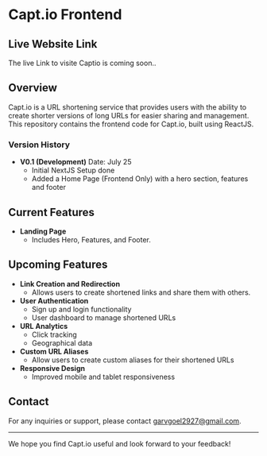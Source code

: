 # Capt.io Frontend

## Live Website Link
The live Link to visite Captio is coming soon..

## Overview
Capt.io is a URL shortening service that provides users with the ability to create shorter versions of long URLs for easier sharing and management. This repository contains the frontend code for Capt.io, built using ReactJS.

### Version History
- **V0.1 (Development)** 
  Date: July 25
  - Initial NextJS Setup done
  - Added a Home Page (Frontend Only) with a hero section, features and footer

## Current Features
- **Landing Page**
  - Includes Hero, Features, and Footer.

## Upcoming Features
- **Link Creation and Redirection**
  - Allows users to create shortened links and share them with others.
- **User Authentication**
  - Sign up and login functionality
  - User dashboard to manage shortened URLs
- **URL Analytics**
  - Click tracking
  - Geographical data
- **Custom URL Aliases**
  - Allow users to create custom aliases for their shortened URLs
- **Responsive Design**
  - Improved mobile and tablet responsiveness


## Contact
For any inquiries or support, please contact [garvgoel2927@gmail.com](mailto:garvgoel2927@gmail.com).

---

We hope you find Capt.io useful and look forward to your feedback!
